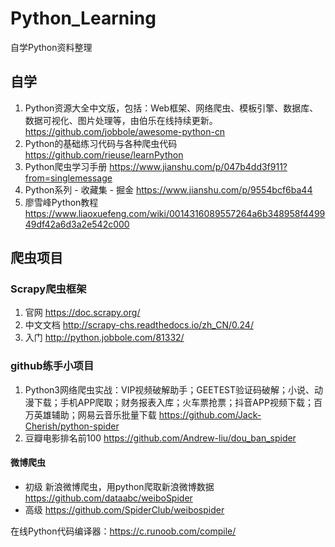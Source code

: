 # Python_Learning
自学Python资料整理

## 自学
1. Python资源大全中文版，包括：Web框架、网络爬虫、模板引擎、数据库、数据可视化、图片处理等，由伯乐在线持续更新。 https://github.com/jobbole/awesome-python-cn
2. Python的基础练习代码与各种爬虫代码 https://github.com/rieuse/learnPython
3. Python爬虫学习手册 https://www.jianshu.com/p/047b4dd3f911?from=singlemessage
4. Python系列 - 收藏集 - 掘金 https://www.jianshu.com/p/9554bcf6ba44
5. 廖雪峰Python教程 https://www.liaoxuefeng.com/wiki/0014316089557264a6b348958f449949df42a6d3a2e542c000
## 爬虫项目
### Scrapy爬虫框架
1. 官网 https://doc.scrapy.org/
2. 中文文档 http://scrapy-chs.readthedocs.io/zh_CN/0.24/
3. 入门 http://python.jobbole.com/81332/
### github练手小项目
1. Python3网络爬虫实战：VIP视频破解助手；GEETEST验证码破解；小说、动漫下载；手机APP爬取；财务报表入库；火车票抢票；抖音APP视频下载；百万英雄辅助；网易云音乐批量下载 https://github.com/Jack-Cherish/python-spider
2. 豆瓣电影排名前100 https://github.com/Andrew-liu/dou_ban_spider
#### 微博爬虫
* 初级
新浪微博爬虫，用python爬取新浪微博数据 https://github.com/dataabc/weiboSpider
* 高级 https://github.com/SpiderClub/weibospider

在线Python代码编译器：https://c.runoob.com/compile/

